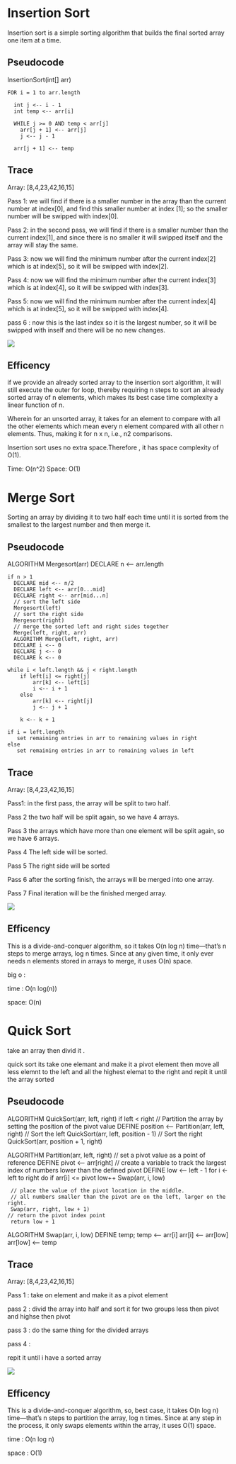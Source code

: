 # Insertion Sort

Insertion sort is a simple sorting algorithm that builds the final sorted array one item at a time.

## Pseudocode

InsertionSort(int[] arr)

    FOR i = 1 to arr.length

      int j <-- i - 1
      int temp <-- arr[i]

      WHILE j >= 0 AND temp < arr[j]
        arr[j + 1] <-- arr[j]
        j <-- j - 1

      arr[j + 1] <-- temp

## Trace

Array: [8,4,23,42,16,15]

Pass 1:
 we will find if there is a smaller number in the array than the current number at index[0], and find this smaller number at index [1]; so the smaller number will be swipped with index[0].

Pass 2:
in the second pass, we will find if there is a smaller number than the current index[1], and since there is no smaller it will swipped itself and the array will stay the same.

Pass 3:
now we will find the minimum number after the current index[2] which is at index[5], so it will be swipped with index[2].

Pass 4:
now we will find the minimum number after the current index[3] which is at index[4], so it will be swipped with index[3].

Pass 5:
now we will find the minimum number after the current index[4] which is at index[5], so it will be swipped with index[4].

pass 6 :
now this is the last index so it is the largest number, so it will be swipped with inself and there will be no new changes.

![](./img/cc26b.PNG)

## Efficency

if we provide an already sorted array to the insertion sort algorithm, it will still execute the outer for loop, thereby requiring n steps to sort an already sorted array of n elements, which makes its best case time complexity a linear function of n.

Wherein for an unsorted array, it takes for an element to compare with all the other elements which mean every n element compared with all other n elements. Thus, making it for n x n, i.e., n2 comparisons.

Insertion sort uses no extra space.Therefore , it has space complexity of O(1).

Time: O(n^2)
Space: O(1)
# Merge Sort

Sorting an array by dividing it to two half each time until it is sorted from the smallest to the largest number and then merge it.

## Pseudocode

ALGORITHM Mergesort(arr)
DECLARE n <-- arr.length

    if n > 1
      DECLARE mid <-- n/2
      DECLARE left <-- arr[0...mid]
      DECLARE right <-- arr[mid...n]
      // sort the left side
      Mergesort(left)
      // sort the right side
      Mergesort(right)
      // merge the sorted left and right sides together
      Merge(left, right, arr)
      ALGORITHM Merge(left, right, arr)
      DECLARE i <-- 0
      DECLARE j <-- 0
      DECLARE k <-- 0

    while i < left.length && j < right.length
        if left[i] <= right[j]
            arr[k] <-- left[i]
            i <-- i + 1
        else
            arr[k] <-- right[j]
            j <-- j + 1

        k <-- k + 1

    if i = left.length
       set remaining entries in arr to remaining values in right
    else
       set remaining entries in arr to remaining values in left


## Trace
Array: [8,4,23,42,16,15]

Pass1:
in the first pass, the array will be split to two half.

Pass 2
the two half will be split again, so we have 4 arrays.

Pass 3
the arrays which have more than one element will be split again, so we have 6 arrays.

Pass 4
The left side will be sorted.

Pass 5
The right side will be sorted

Pass 6
after the sorting finish, the arrays will be merged into one array.

Pass 7
Final iteration will be the finished merged array.

![](./img/blogs27.PNG)

## Efficency

This is a divide-and-conquer algorithm, so it takes O(n log n) time—that’s n steps to merge arrays, log n times.
Since at any given time, it only ever needs n elements stored in arrays to merge, it uses O(n) space.

big o :

 time :  O(n log(n)) 
 
 space: O(n)

# Quick Sort

take an array then divid it .

quick sort its take one elemant and make it a pivot element then move all less elemnt to the left and all the highest elemat to the right and repit it until the array sorted


## Pseudocode

ALGORITHM QuickSort(arr, left, right)
    if left < right
        // Partition the array by setting the position of the pivot value
        DEFINE position <-- Partition(arr, left, right)
        // Sort the left
        QuickSort(arr, left, position - 1)
        // Sort the right
        QuickSort(arr, position + 1, right)

ALGORITHM Partition(arr, left, right)
    // set a pivot value as a point of reference
    DEFINE pivot <-- arr[right]
    // create a variable to track the largest index of numbers lower than the defined pivot
    DEFINE low <-- left - 1
    for i <- left to right do
        if arr[i] <= pivot
            low++
            Swap(arr, i, low)

     // place the value of the pivot location in the middle.
     // all numbers smaller than the pivot are on the left, larger on the right.
     Swap(arr, right, low + 1)
    // return the pivot index point
     return low + 1

ALGORITHM Swap(arr, i, low)
    DEFINE temp;
    temp <-- arr[i]
    arr[i] <-- arr[low]
    arr[low] <-- temp


## Trace
Array: [8,4,23,42,16,15]

Pass 1 :
take on element and make it as a pivot element 

pass 2 : 
divid the array into half and sort it for two groups less then pivot and highse then pivot 

pass 3 : 
do the same thing for the divided arrays 

pass 4 : 

repit it until i have a sorted array

![](./img/blog28.PNG)


## Efficency

This is a divide-and-conquer algorithm, so, best case, it takes O(n log n) time—that’s n steps to partition the array, log n times.
Since at any step in the process, it only swaps elements within the array, it uses O(1) space.


time : O(n log n)

space : O(1)